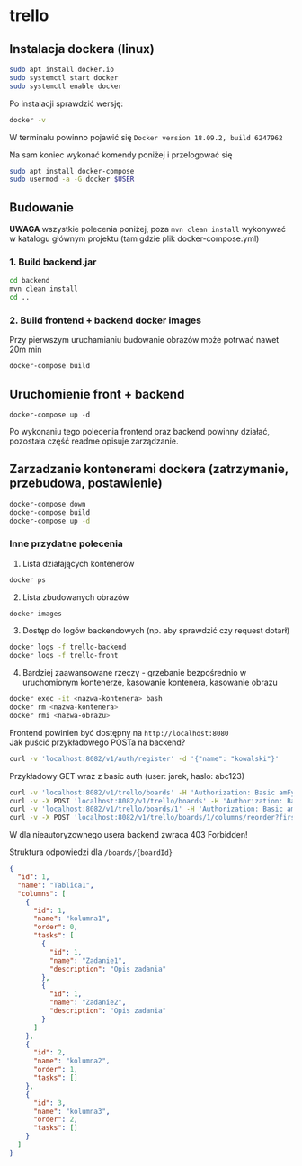 # trello
## Instalacja dockera (linux)
```bash
sudo apt install docker.io
sudo systemctl start docker
sudo systemctl enable docker
```
Po instalacji sprawdzić wersję:
```bash
docker -v
```
W terminalu powinno pojawić się `Docker version 18.09.2, build 6247962`

Na sam koniec wykonać komendy poniżej i przelogować się
```bash
sudo apt install docker-compose
sudo usermod -a -G docker $USER
```

## Budowanie

**UWAGA** wszystkie polecenia poniżej, poza `mvn clean install` wykonywać w katalogu głównym projektu (tam gdzie plik docker-compose.yml)

### 1. Build backend.jar

```bash
cd backend
mvn clean install
cd ..
```

### 2. Build frontend + backend  docker images
Przy pierwszym uruchamianiu budowanie obrazów może potrwać nawet 20m min
```bash
docker-compose build
```
## Uruchomienie front + backend
```
docker-compose up -d
```

Po wykonaniu tego polecenia frontend oraz backend powinny działać, pozostała część readme opisuje zarządzanie.

## Zarzadzanie kontenerami dockera (zatrzymanie, przebudowa, postawienie)
```bash
docker-compose down
docker-compose build
docker-compose up -d
```
### Inne przydatne polecenia
1. Lista działających kontenerów
```bash
docker ps
```

2. Lista zbudowanych obrazów
```bash
docker images
```
3. Dostęp do logów backendowych (np. aby sprawdzić czy request dotarł)
```bash
docker logs -f trello-backend
docker logs -f trello-front
```
4. Bardziej zaawansowane rzeczy - grzebanie bezpośrednio w uruchomionym kontenerze, kasowanie kontenera, kasowanie obrazu
```bash
docker exec -it <nazwa-kontenera> bash
docker rm <nazwa-kontenera>
docker rmi <nazwa-obrazu>
```



Frontend powinien być dostępny na `http://localhost:8080`  
Jak puścić przykładowego POSTa na backend?
```bash
curl -v 'localhost:8082/v1/auth/register' -d '{"name": "kowalski"}'
```

Przykładowy GET wraz z basic auth (user: jarek, haslo: abc123)
```bash
curl -v 'localhost:8082/v1/trello/boards' -H 'Authorization: Basic amFyZWs6YWJjMTIz'
curl -v -X POST 'localhost:8082/v1/trello/boards' -H 'Authorization: Basic amFyZWs6YWJjMTIz' -d '{"name":"wroner"}'
curl -v 'localhost:8082/v1/trello/boards/1' -H 'Authorization: Basic amFyZWs6YWJjMTIz'
curl -v -X POST 'localhost:8082/v1/trello/boards/1/columns/reorder?firstColumn=1&secondColumnColumn=2' -H 'Authorization: Basic amFyZWs6YWJjMTIz'
```
W dla nieautoryzownego usera backend zwraca 403 Forbidden!

Struktura odpowiedzi dla `/boards/{boardId}`
```json
{
  "id": 1,
  "name": "Tablica1",
  "columns": [
    {
      "id": 1,
      "name": "kolumna1",
      "order": 0,
      "tasks": [
        {
          "id": 1,
          "name": "Zadanie1",
          "description": "Opis zadania"
        },
        {
          "id": 1,
          "name": "Zadanie2",
          "description": "Opis zadania"
        }
      ]
    },
    {
      "id": 2,
      "name": "kolumna2",
      "order": 1,
      "tasks": []
    },
    {
      "id": 3,
      "name": "kolumna3",
      "order": 2,
      "tasks": []
    }
  ]
}
```